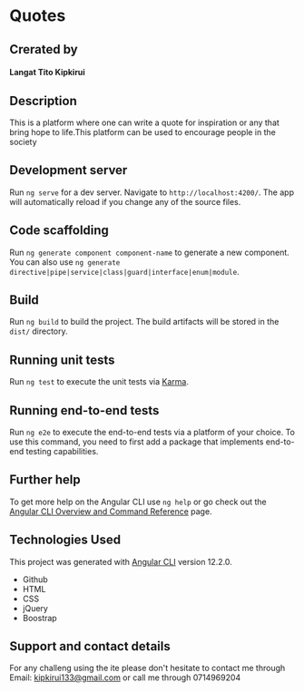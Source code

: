 # Quotes
## Crerated by
#### Langat Tito Kipkirui

## Description
This is a platform where one can write a quote for inspiration  or any that bring hope to life.This platform can be used to encourage people in the society

## Development server

Run `ng serve` for a dev server. Navigate to `http://localhost:4200/`. The app will automatically reload if you change any of the source files.

## Code scaffolding

Run `ng generate component component-name` to generate a new component. You can also use `ng generate directive|pipe|service|class|guard|interface|enum|module`.

## Build

Run `ng build` to build the project. The build artifacts will be stored in the `dist/` directory.

## Running unit tests

Run `ng test` to execute the unit tests via [Karma](https://karma-runner.github.io).

## Running end-to-end tests

Run `ng e2e` to execute the end-to-end tests via a platform of your choice. To use this command, you need to first add a package that implements end-to-end testing capabilities.

## Further help

To get more help on the Angular CLI use `ng help` or go check out the [Angular CLI Overview and Command Reference](https://angular.io/cli) page.


## Technologies Used
This project was generated with [Angular CLI](https://github.com/angular/angular-cli) version 12.2.0.

* Github
* HTML
* CSS
* jQuery
* Boostrap


## Support and contact details
For any challeng using the ite please don't hesitate to contact me through Email: kipkirui133@gmail.com or call me through 0714969204
